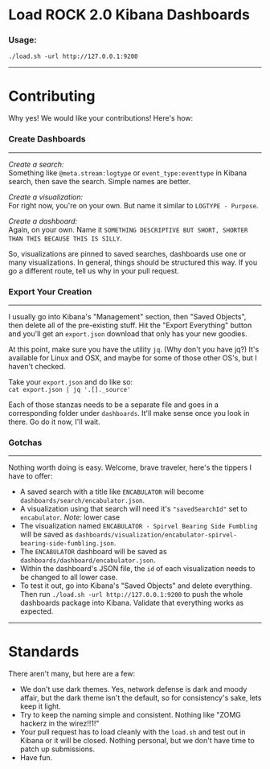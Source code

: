 # Load ROCK 2.0 Kibana Dashboards

### Usage:  
```
./load.sh -url http://127.0.0.1:9200
```  

----  
# Contributing  
  
Why yes! We would like your contributions!  Here's how:  
  
### Create Dashboards  
----  
*Create a search:*    
Something like `@meta.stream:logtype` or `event_type:eventtype` in Kibana search, then save the search.  Simple names are better.  

*Create a visualization:*  
For right now, you're on your own.  But name it similar to `LOGTYPE - Purpose`.  

*Create a dashboard:*  
Again, on your own.  Name it `SOMETHING DESCRIPTIVE BUT SHORT, SHORTER THAN THIS BECAUSE THIS IS SILLY`.  

So, visualizations are pinned to saved searches, dashboards use one or many visualizations.  In general, things should be structured this way.  If you go a different route, tell us why in your pull request.  
  
### Export Your Creation  
----  
I usually go into Kibana's "Management" section, then "Saved Objects", then delete all of the pre-existing stuff.  Hit the "Export Everything" button and you'll get an `export.json` download that only has your new goodies.  

At this point, make sure you have the utility `jq`. (Why don't you have jq?)  It's available for Linux and OSX, and maybe for some of those other OS's, but I haven't checked.

Take your `export.json` and do like so:  
`cat export.json | jq '.[]._source'`  

Each of those stanzas needs to be a separate file and goes in a corresponding folder under `dashboards`.  It'll make sense once you look in there. Go do it now, I'll wait.  

### Gotchas  
----  
Nothing worth doing is easy.  Welcome, brave traveler, here's the tippers I have to offer:  

*  A saved search with a title like `ENCABULATOR` will become `dashboards/search/encabulator.json`.  
*  A visualization using that search will need it's `"savedSearchId"` set to `encabulator`.  *Note:* lower case  
*  The visualization named `ENCABULATOR - Spirvel Bearing Side Fumbling` will be saved as `dashboards/visualization/encabulator-spirvel-bearing-side-fumbling.json`.  
*  The `ENCABULATOR` dashboard will be saved as `dashboards/dashboard/encabulator.json`.  
*  Within the dashboard's JSON file, the `id` of each visualization needs to be changed to all lower case.  
*  To test it out, go into Kibana's "Saved Objects" and delete everything.  Then run `./load.sh -url http://127.0.0.1:9200` to push the whole dashboards package into Kibana.  Validate that everything works as expected.


----

# Standards  
  
There aren't many, but here are a few:  
 *  We don't use dark themes.  Yes, network defense is dark and moody affair, but the dark theme isn't the default, so for consistency's sake, lets keep it light.  
 *  Try to keep the naming simple and consistent.  Nothing like "ZOMG hackerz in the wirez!!1!"  
 *  Your pull request has to load cleanly with the `load.sh` and test out in Kibana or it will be closed.  Nothing personal, but we don't have time to patch up submissions.  
 *  Have fun.  


